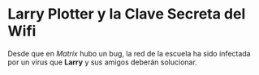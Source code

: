 # Larry Plotter y la Clave Secreta del Wifi

Desde que en *Matrix* hubo un bug, la red de la escuela
ha sido infectada por un virus que **Larry** y sus amigos
deberán solucionar.
